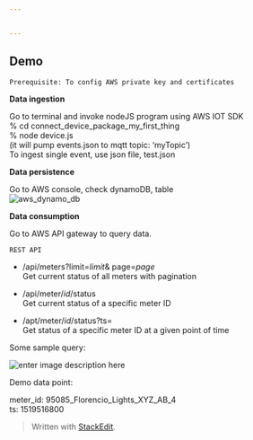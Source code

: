 ```yaml
---


---
```


<h2 id="demo">Demo</h2>
<pre><code>Prerequisite: To config AWS private key and certificates
</code></pre>
<p><strong>Data ingestion</strong></p>
<p>Go to terminal and invoke nodeJS program using  AWS IOT SDK<br>
% cd connect_device_package_my_first_thing<br>
% node device.js<br>
(it will pump events.json to mqtt topic: ‘myTopic’)<br>
To ingest single event, use json file, test.json</p>
<p><strong>Data persistence</strong></p>
<p>Go to AWS console, check dynamoDB, table<br>
<img src="https://s3.amazonaws.com/mchen62/smart_parking_dynamo.png" alt="aws_dynamo_db"></p>
<p><strong>Data consumption</strong></p>
<p>Go to AWS API gateway to query data.</p>
<pre><code>REST API
</code></pre>
<ul>
<li>
<p>/api/meters?limit=<em>limit</em>&amp; page=<em>page</em><br>
Get current status of all meters with pagination</p>
</li>
<li>
<p>/api/meter/<em>id</em>/status<br>
Get current status of a specific meter ID</p>
</li>
<li>
<p>/apt/meter/<em>id</em>/status?ts=<br>
Get status of a specific meter ID at a given point of time</p>
</li>
</ul>
<p>Some sample query:</p>
<p><img src="https://s3.amazonaws.com/mchen62/smart_parking_dynamo.png" alt="enter image description here"></p>
<p>Demo data point:</p>
<p>meter_id: 95085_Florencio_Lights_XYZ_AB_4<br>
ts: 1519516800</p>
<blockquote>
<p>Written with <a href="https://stackedit.io/">StackEdit</a>.</p>
</blockquote>

